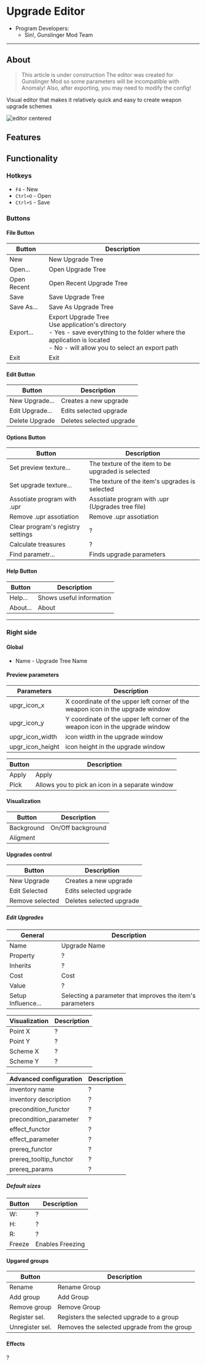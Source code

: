 # Upgrade Editor

- Program Developers:
  - Sin!, Gunslinger Mod Team

___

## About

> This article is under construction
> The editor was created for Gunslinger Mod so some parameters will be incompatible with Anomaly! Also, after exporting, you may need to modify the config!

Visual editor that makes it relatively quick and easy to create weapon upgrade schemes

![editor centered](images/upgrades-editor.png)

## Features

## Functionality

### Hotkeys

- `F4` - New
- `Ctrl+O` - Open
- `Ctrl+S` - Save

### Buttons

#### File Button

| Button | Description |
|---|---|
| New | New Upgrade Tree |
| Open... | Open Upgrade Tree |
| Open Recent | Open Recent Upgrade Tree |
| Save | Save Upgrade Tree |
| Save As... | Save As Upgrade Tree |
| Export... | Export Upgrade Tree<br> Use application's directory<br> - Yes - save everything to the folder where the application is located<br> - No - will allow you to select an export path |
| Exit | Exit |

#### Edit Button

| Button | Description |
|---|---|
| New Upgrade... | Creates a new upgrade |
| Edit Upgrade... | Edits selected upgrade |
| Delete Upgrade | Deletes selected upgrade |

#### Options Button

| Button | Description |
|---|---|
| Set preview texture... | The texture of the item to be upgraded is selected |
| Set upgrade texture... | The texture of the item's upgrades is selected |
| Assotiate program with .upr | Assotiate program with .upr (Upgrades tree file) |
| Remove .upr assotiation | Remove .upr assotiation |
| Clear program's registry settings | ? |
| Calculate treasures | ? |
| Find parametr... | Finds upgrade parameters |

#### Help Button

| Button | Description |
|---|---|
| Help... | Shows useful information |
| About... | About |

___

### Right side

#### Global

- Name - Upgrade Tree Name

#### Preview parameters

| Parameters | Description |
|---|---|
| upgr_icon_x | X coordinate of the upper left corner of the weapon icon in the upgrade window |
| upgr_icon_y | Y coordinate of the upper left corner of the weapon icon in the upgrade window |
| upgr_icon_width | icon width in the upgrade window |
| upgr_icon_height | icon height in the upgrade window |

| Button | Description |
|---|---|
| Apply | Apply |
| Pick | Allows you to pick an icon in a separate window |

#### Visualization

| Button | Description |
|---|---|
| Background | On/Off background |
| Aligment |  |

#### Upgrades control

| Button | Description |
|---|---|
| New Upgrade | Creates a new upgrade |
| Edit Selected | Edits selected upgrade |
| Remove selected | Deletes selected upgrade |

##### Edit Upgrades

| General | Description |
|---|---|
| Name | Upgrade Name |
| Property | ? |
| Inherits | ? |
| Cost | Cost |
| Value | ? |
| Setup Influence... | Selecting a parameter that improves the item's parameters |

| Visualization | Description |
|---|---|
| Point X | ? |
| Point Y | ? |
| Scheme X | ? |
| Scheme Y | ? |

| Advanced configuration | Description |
|---|---|
| inventory name | ? |
| inventory description | ? |
| precondition_functor | ? |
| precondition_parameter | ? |
| effect_functor | ? |
| effect_parameter | ? |
| prereq_functor | ? |
| prereq_tooltip_functor | ? |
| prereq_params | ? |

##### Default sizes

| Button | Description |
|---|---|
| W: | ? |
| H: | ? |
| R: | ? |
| Freeze | Enables Freezing |

#### Upgared groups

| Button | Description |
|---|---|
| Rename | Rename Group |
| Add group | Add Group |
| Remove group | Remove Group |
| Register sel. | Registers the selected upgrade to a group |
| Unregister sel. | Removes the selected upgrade from the group |

#### Effects

?
